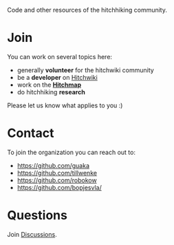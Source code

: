 Code and other resources of the hitchhiking community.

# Join

You can work on several topics here:
- generally **volunteer** for the hitchwiki community
- be a **developer** on [Hitchwiki](https://hitchwiki.org/en/Main_Page)
- work on the [**Hitchmap**](https://hitchmap.com/)
- do hitchhiking **research**

Please let us know what applies to you :)

# Contact

To join the organization you can reach out to:
- https://github.com/guaka
- https://github.com/tillwenke
- https://github.com/robokow
- https://github.com/bopjesvla/

# Questions
Join [Discussions](https://github.com/orgs/Hitchwiki/discussions).
